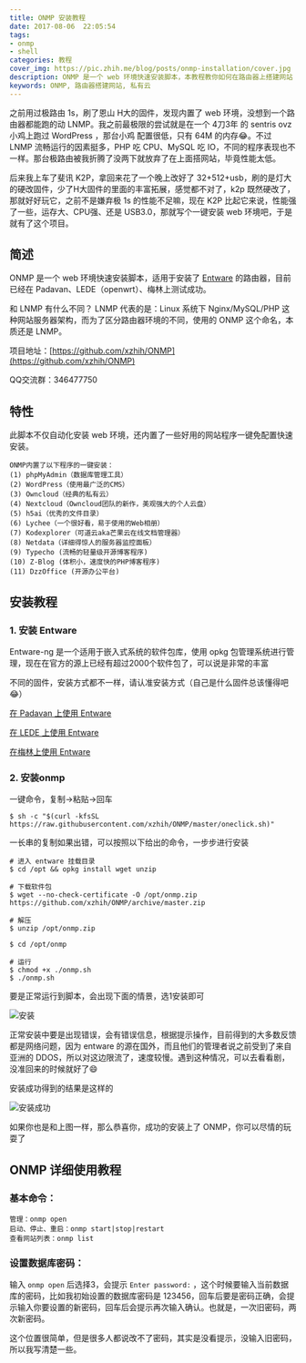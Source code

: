 ```yaml
---
title: ONMP 安装教程
date: 2017-08-06  22:05:54
tags: 
- onmp
- shell
categories: 教程
cover_img: https://pic.zhih.me/blog/posts/onmp-installation/cover.jpg
description: ONMP 是一个 web 环境快速安装脚本，本教程教你如何在路由器上搭建网站
keywords: ONMP, 路由器搭建网站, 私有云
---
```


之前用过极路由 1s，刷了恩山 H大的固件，发现内置了 web 环境，没想到一个路由器都能跑的动 LNMP。我之前最极限的尝试就是在一个 4刀3年 的 sentris ovz 小鸡上跑过 WordPress ，那台小鸡 配置很低，只有 64M 的内存😂。不过 LNMP 流畅运行的因素挺多，PHP 吃 CPU、MySQL 吃 IO，不同的程序表现也不一样。那台极路由被我折腾了没两下就放弃了在上面搭网站，毕竟性能太低。

后来我上车了斐讯 K2P，拿回来花了一个晚上改好了 32+512+usb，刷的是灯大的硬改固件，少了H大固件的里面的丰富拓展，感觉都不对了，k2p 既然硬改了，那就好好玩它，之前不是嫌弃极 1s 的性能不足嘛，现在 K2P 比起它来说，性能强了一些，运存大、CPU强、还是 USB3.0，那就写个一键安装 web 环境吧，于是就有了这个项目。

## 简述

ONMP 是一个 web 环境快速安装脚本，适用于安装了 [Entware](http://entware.net/about/) 的路由器，目前已经在 Padavan、LEDE（openwrt）、梅林上测试成功。

和 LNMP 有什么不同？
LNMP 代表的是：Linux 系统下 Nginx/MySQL/PHP 这种网站服务器架构，而为了区分路由器环境的不同，使用的 ONMP 这个命名，本质还是 LNMP。

项目地址：[https://github.com/xzhih/ONMP](https://github.com/xzhih/ONMP)

QQ交流群：346477750

## 特性

此脚本不仅自动化安装 web 环境，还内置了一些好用的网站程序一键免配置快速安装。

```
ONMP内置了以下程序的一键安装：
(1) phpMyAdmin（数据库管理工具）
(2) WordPress（使用最广泛的CMS）
(3) Owncloud（经典的私有云）
(4) Nextcloud（Owncloud团队的新作，美观强大的个人云盘）
(5) h5ai（优秀的文件目录）
(6) Lychee（一个很好看，易于使用的Web相册）
(7) Kodexplorer（可道云aka芒果云在线文档管理器）
(8) Netdata（详细得惊人的服务器监控面板）
(9) Typecho (流畅的轻量级开源博客程序)
(10) Z-Blog (体积小，速度快的PHP博客程序)
(11) DzzOffice (开源办公平台)
```

## 安装教程

### 1. 安装 Entware

Entware-ng 是一个适用于嵌入式系统的软件包库，使用 opkg 包管理系统进行管理，现在在官方的源上已经有超过2000个软件包了，可以说是非常的丰富

不同的固件，安装方式都不一样，请认准安装方式（自己是什么固件总该懂得吧😂）

[在 Padavan 上使用 Entware](https://zhih.me/Padavan-entware/)

[在 LEDE 上使用 Entware](https://zhih.me/LEDE-entware)

[在梅林上使用 Entware](https://zhih.me/Merlin-entware)

### 2. 安装onmp

一键命令，复制->粘贴->回车

```shell
$ sh -c "$(curl -kfsSL https://raw.githubusercontent.com/xzhih/ONMP/master/oneclick.sh)"
```

一长串的复制如果出错，可以按照以下给出的命令，一步步进行安装

```shell
# 进入 entware 挂载目录
$ cd /opt && opkg install wget unzip 

# 下载软件包
$ wget --no-check-certificate -O /opt/onmp.zip https://github.com/xzhih/ONMP/archive/master.zip 

# 解压
$ unzip /opt/onmp.zip

$ cd /opt/onmp

# 运行
$ chmod +x ./onmp.sh 
$ ./onmp.sh
```

要是正常运行到脚本，会出现下面的情景，选1安装即可

![安装](https://pic.zhih.me/blog/posts/onmp-installation/安装.jpg)

正常安装中要是出现错误，会有错误信息，根据提示操作，目前得到的大多数反馈都是网络问题，因为 entware 的源在国外，而且他们的管理者说之前受到了来自亚洲的 DDOS，所以对这边限流了，速度较慢。遇到这种情况，可以去看看剧，没准回来的时候就好了😄

安装成功得到的结果是这样的

![安装成功](https://pic.zhih.me/blog/posts/onmp-installation/安装成功.jpg)

如果你也是和上图一样，那么恭喜你，成功的安装上了 ONMP，你可以尽情的玩耍了

## ONMP 详细使用教程

### 基本命令：

```
管理：onmp open
启动、停止、重启：onmp start|stop|restart
查看网站列表：onmp list 
```

### 设置数据库密码：

输入 `onmp open` 后选择3，会提示 `Enter password:` ，这个时候要输入当前数据库的密码，比如我初始设置的数据库密码是 123456，回车后要是密码正确，会提示输入你要设置的新密码，回车后会提示再次输入确认。也就是，一次旧密码，两次新密码。

这个位置很简单，但是很多人都说改不了密码，其实是没看提示，没输入旧密码，所以我写清楚一些。


